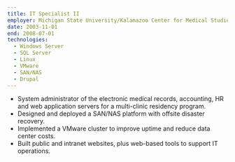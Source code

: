 ```yaml
---
title: IT Specialist II
employer: Michigan State University/Kalamazoo Center for Medical Studies
date: 2003-11-01
end: 2008-07-01
technologies:
  - Windows Server
  - SQL Server
  - Linux
  - VMware
  - SAN/NAS
  - Drupal
---
```

- System administrator of the electronic medical records, accounting, HR and web application servers for a multi-clinic residency program.
- Designed and deployed a SAN/NAS platform with offsite disaster recovery.
- Implemented a VMware cluster to improve uptime and reduce data center costs.
- Built public and intranet websites, plus web-based tools to support IT operations.
